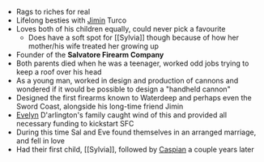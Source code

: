 - Rags to riches for real
- Lifelong besties with [Jimin](NPCs/Living/Jimin.md) Turco
- Loves both of his children equally, could never pick a favourite
	- Does have a soft spot for [[Sylvia]] though because of how her mother/his wife treated her growing up
- Founder of the **Salvatore Firearm Company** 
- Both parents died when he was a teenager, worked odd jobs trying to keep a roof over his head
- As a young man, worked in design and production of cannons and wondered if it would be possible to design a "handheld cannon"
- Designed the first firearms known to Waterdeep and perhaps even the Sword Coast, alongside his long-time friend Jimin
- [Evelyn](NPCs/Living/Evelyn.md) D'arlington's family caught wind of this and provided all necessary funding to kickstart SFC
- During this time Sal and Eve found themselves in an arranged marriage, and fell in love
- Had their first child, [[Sylvia]], followed by [Caspian](NPCs/Living/Caspian.md) a couple years later